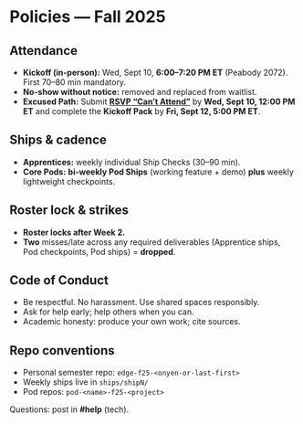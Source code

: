 # Policies — Fall 2025

## Attendance
- **Kickoff (in-person):** Wed, Sept 10, **6:00–7:20 PM ET** (Peabody 2072). First 70–80 min mandatory.
- **No-show without notice:** removed and replaced from waitlist.
- **Excused Path:** Submit **[RSVP “Can’t Attend”](https://REPLACE-ME)** by **Wed, Sept 10, 12:00 PM ET** and complete the **Kickoff Pack** by **Fri, Sept 12, 5:00 PM ET**.

## Ships & cadence
- **Apprentices:** weekly individual Ship Checks (30–90 min).  
- **Core Pods:** **bi-weekly Pod Ships** (working feature + demo) **plus** weekly lightweight checkpoints.

## Roster lock & strikes
- **Roster locks after Week 2.**
- **Two** misses/late across any required deliverables (Apprentice ships, Pod checkpoints, Pod ships) = **dropped**.

## Code of Conduct
- Be respectful. No harassment. Use shared spaces responsibly.
- Ask for help early; help others when you can.
- Academic honesty: produce your own work; cite sources.

## Repo conventions
- Personal semester repo: `edge-f25-<onyen-or-last-first>`
- Weekly ships live in `ships/shipN/`
- Pod repos: `pod-<name>-f25-<project>`

Questions: post in **#help** (tech).
